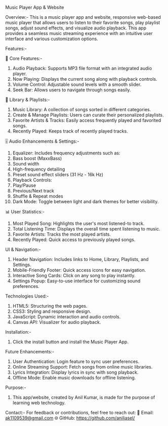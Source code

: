 Music Player App & Website

Overview:-
This is a music player app and website, responsive web-based music player that allows users to listen to their favorite songs, 
play playlist songs, adjust sound effects, and visualize audio playback. 
This app provides a seamless music streaming experience with an intuitive user interface and various customization options.

Features:-

🎵 Core Features:-
1. Audio Playback: Supports MP3 file format with an integrated audio player.
2. Now Playing: Displays the current song along with playback controls.
3. Volume Control: Adjustable sound levels with a smooth slider.
4. Seek Bar: Allows users to navigate through songs easily.

🎼 Library & Playlists:-
1. Music Library: A collection of songs sorted in different categories.
2. Create & Manage Playlists: Users can curate their personalized playlists.
3. Favorite Artists & Tracks: Easily access frequently played and favorited songs.
4. Recently Played: Keeps track of recently played tracks.

🎚️ Audio Enhancements & Settings:-
1. Equalizer: Includes frequency adjustments such as:
2. Bass boost (MaxxBass)
3. Sound width
4. High-frequency detailing
5. Preset sound effect sliders (31 Hz - 16k Hz)
6. Playback Controls:
7. Play/Pause
8. Previous/Next track
9. Shuffle & Repeat modes
10. Dark Mode: Toggle between light and dark themes for better visibility.

📊 User Statistics:-
1. Most Played Song: Highlights the user's most listened-to track.
2. Total Listening Time: Displays the overall time spent listening to music.
3. Favorite Artists: Tracks the most played artists.
4. Recently Played: Quick access to previously played songs.

UI & Navigation:-
1. Header Navigation: Includes links to Home, Library, Playlists, and Settings.
2. Mobile-Friendly Footer: Quick access icons for easy navigation.
3. Interactive Song Cards: Click on any song to play instantly.
4. Settings Popup: Easy-to-use interface for customizing sound preferences.

Technologies Used:-
1. HTML5: Structuring the web pages.
2. CSS3: Styling and responsive design.
3. JavaScript: Dynamic interaction and audio controls.
4. Canvas API: Visualizer for audio playback.

Installation:-
1. Click the install button and install the Music Player App.

Future Enhancements:-
1. User Authentication: Login feature to sync user preferences.
2. Online Streaming Support: Fetch songs from online music libraries.
3. Lyrics Integration: Display lyrics in sync with song playback.
4. Offline Mode: Enable music downloads for offline listening.

Purpose:-
1. This app/website, created by Anil Kumar, is made for the purpose of learning web technology.

Contact:- 
For feedback or contributions, feel free to reach out:
📧 Email: ak1109539@gmail.com
🌐 GitHub: https://github.com/aniljasel/
